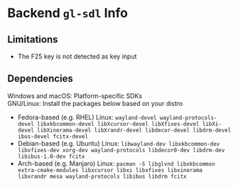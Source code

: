 # Backend `gl-sdl` Info

## Limitations
* The F25 key is not detected as key input

## Dependencies
Windows and macOS: Platform-specific SDKs  
GNU/Linux: Install the packages below based on your distro
* Fedora-based (e.g. RHEL) Linux: `wayland-devel wayland-protocols-devel libxkbcommon-devel libXcursor-devel libXfixes-devel libXi-devel libXinerama-devel libXrandr-devel libdecor-devel libdrm-devel ibus-devel fcitx-devel`
* Debian-based (e.g. Ubuntu) Linux: `libwayland-dev libxkbcommon-dev libxfixes-dev xorg-dev wayland-protocols libdecor0-dev libdrm-dev libibus-1.0-dev fcitx`
* Arch-based (e.g. Manjaro) Linux: `pacman -S libglvnd libxkbcommon extra-cmake-modules libxcursor libxi libxfixes libxinerama libxrandr mesa wayland-protocols libibus libdrm fcitx`